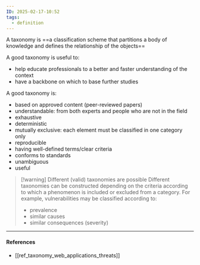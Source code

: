 ```yaml
---
ID: 2025-02-17-10:52
tags:
  - definition
---
```

A taxonomy is ==a classification scheme that partitions a body of knowledge and defines the relationship of the objects==

A good taxonomy is useful to:
- help educate professionals to a better and faster understanding of the context
- have a backbone on which to base further studies

A good taxonomy is:
- based on approved content (peer-reviewed papers)
- understandable: from both experts and people who are not in the field
- exhaustive
- deterministic
- mutually exclusive: each element must be classified in one category only
- reproducible
- having well-defined terms/clear criteria
- conforms to standards
- unambiguous
- useful

> [!warning] Different (valid) taxonomies are possible
> Different taxonomies can be constructed depending on the criteria according to which a phenomenon is included or excluded from a category. For example, vulnerabilities may be classified according to:
> - prevalence
> - similar causes
> - similar consequences (severity)


---
#### References
- [[ref_taxonomy_web_applications_threats]]